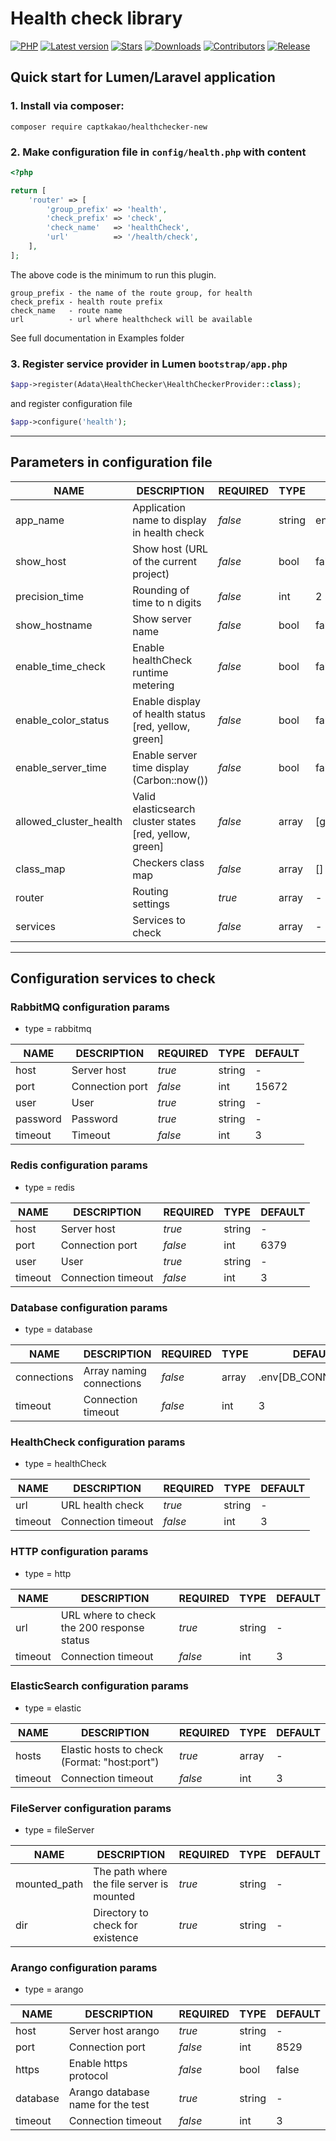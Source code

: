 # Health check library
[![PHP](https://img.shields.io/packagist/php-v/adata-team/healthchecker)](https://packagist.org/packages/adata-team/healthchecker)
[![Latest version](https://img.shields.io/packagist/v/adata-team/healthchecker)](https://packagist.org/packages/adata-team/healthchecker)
[![Stars](https://img.shields.io/packagist/stars/adata-team/healthchecker)](https://packagist.org/packages/adata-team/healthchecker)
[![Downloads](https://img.shields.io/packagist/dt/adata-team/healthchecker)](https://packagist.org/packages/adata-team/healthchecker)
[![Contributors](https://img.shields.io/github/contributors-anon/adata-team/healthcheck)](https://github.com/adata-team/healthcheck)
[![Release](https://img.shields.io/github/v/release/adata-team/healthcheck)](https://github.com/adata-team/healthcheck)

## Quick start for Lumen/Laravel application 

### 1. Install via composer:
```shell
composer require captkakao/healthchecker-new
```
### 2. Make configuration file in `config/health.php` with content
```php
<?php

return [
    'router' => [
        'group_prefix' => 'health',
        'check_prefix' => 'check',
        'check_name'   => 'healthCheck',
        'url'          => '/health/check',
    ],
];
```
The above code is the minimum to run this plugin.
```phpregexp
group_prefix - the name of the route group, for health
check_prefix - health route prefix
check_name   - route name
url          - url where healthcheck will be available
```

See full documentation in Examples folder
### 3. Register service provider in Lumen `bootstrap/app.php`
```php
$app->register(Adata\HealthChecker\HealthCheckerProvider::class);
```
and register configuration file
```php
$app->configure('health');
```
------------------------
## Parameters in configuration file

| NAME                   | DESCRIPTION                                             |  REQUIRED  | TYPE   | DEFAULT       | EXAMPLE                                                                                                          |
|------------------------|---------------------------------------------------------|------------|--------|---------------|------------------------------------------------------------------------------------------------------------------|
| app_name               | Application name to display in health check             |  *false*   | string | env[APP_NAME] | 'Project'                                                                                                        |
| show_host              | Show host (URL of the current project)                  |  *false*   | bool   | false         | true                                                                                                             |
| precision_time         | Rounding of time to n digits                            |  *false*   | int    | 2             | 4                                                                                                                |
| show_hostname          | Show server name                                        |  *false*   | bool   | false         | true                                                                                                             |
| enable_time_check      | Enable healthCheck runtime metering                     |  *false*   | bool   | false         | true                                                                                                             |
| enable_color_status    | Enable display of health status [red, yellow, green]    |  *false*   | bool   | false         | true                                                                                                             |
| enable_server_time     | Enable server time display (Carbon::now())              |  *false*   | bool   | false         | true                                                                                                             |
| allowed_cluster_health | Valid elasticsearch cluster states [red, yellow, green] |  *false*   | array  | [green]       | [yellow, green]                                                                                                  |
| class_map              | Checkers class map                                      |  *false*   | array  | []            | ['database' => Adata\HealthChecker\Checkers\DatabaseChecker::class]                                              |
| router                 | Routing settings                                        |  *true*    | array  | -             | ['group_prefix' => 'health', 'check_prefix' => 'check', 'check_name' => 'healthCheck', 'url' => '/health/check'] |
| services               | Services to check                                       |  *false*   | array  | -             | ['db' => ['type' => 'database', 'connections' => ['pgsql']]                                                      |

------------------------
## Configuration services to check
### RabbitMQ configuration params
- type = rabbitmq

| NAME     | DESCRIPTION     |  REQUIRED  | TYPE   | DEFAULT |
|----------|-----------------|------------|--------|---------|
| host     | Server host     |   *true*   | string |    -    |
| port     | Connection port |   *false*  | int    |  15672  |
| user     | User            |   *true*   | string |    -    |
| password | Password        |   *true*   | string |    -    |
| timeout  | Timeout         |   *false*  | int    |    3    |

### Redis configuration params
- type = redis

| NAME     | DESCRIPTION        |  REQUIRED  | TYPE   | DEFAULT |
|----------|--------------------|------------|--------|---------|
| host     | Server host        |   *true*   | string |    -    |
| port     | Connection port    |   *false*  | int    |  6379   |
| user     | User               |   *true*   | string |    -    |
| timeout  | Connection timeout |   *false*  | int    |    3    |

### Database configuration params
- type = database

| NAME         | DESCRIPTION              |  REQUIRED  | TYPE   | DEFAULT             |
|--------------|--------------------------|------------|--------|---------------------|
| connections  | Array naming connections |   *false*  | array  | .env[DB_CONNECTION] |
| timeout      | Connection timeout       |   *false*  | int    |    3                |

### HealthCheck configuration params
- type = healthCheck

| NAME     | DESCRIPTION        |  REQUIRED  | TYPE   | DEFAULT |
|----------|--------------------|------------|--------|---------|
| url      | URL health check   |   *true*   | string |    -    |
| timeout  | Connection timeout |   *false*  | int    |    3    |

### HTTP configuration params
- type = http

| NAME     | DESCRIPTION                                  |  REQUIRED  | TYPE   | DEFAULT |
|----------|----------------------------------------------|------------|--------|---------|
| url      | URL where to check the 200 response status   |   *true*   | string |    -    |
| timeout  | Connection timeout                           |   *false*  | int    |    3    |

### ElasticSearch configuration params
- type = elastic

| NAME     | DESCRIPTION                                  |  REQUIRED  | TYPE   | DEFAULT |
|----------|----------------------------------------------|------------|--------|---------|
| hosts    | Elastic hosts to check (Format: "host:port") |   *true*   | array  |    -    |
| timeout  | Connection timeout                           |   *false*  | int    |    3    |

### FileServer configuration params
- type = fileServer

| NAME         | DESCRIPTION                                  |  REQUIRED  | TYPE   | DEFAULT |
|--------------|----------------------------------------------|------------|--------|---------|
| mounted_path | The path where the file server is mounted    |   *true*   | string |    -    |
| dir          | Directory to check for existence             |   *true*   | string |    -    |

### Arango configuration params
- type = arango

| NAME     | DESCRIPTION                       |  REQUIRED  | TYPE   | DEFAULT |
|----------|-----------------------------------|------------|--------|---------|
| host     | Server host arango                |   *true*   | string |    -    |
| port     | Connection port                   |   *false*  | int    |  8529   |
| https    | Enable https protocol             |   *false*  | bool   |  false  |
| database | Arango database name for the test |   *true*   | string |    -    |
| timeout  | Connection timeout                |   *false*  | int    |    3    |

